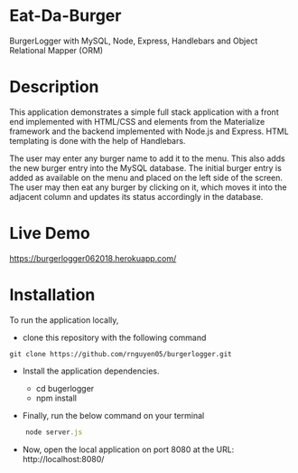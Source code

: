 # Eat-Da-Burger
BurgerLogger with MySQL, Node, Express, Handlebars and Object Relational Mapper (ORM)

# Description
This application demonstrates a simple full stack application with a front end implemented with HTML/CSS and elements from the Materialize framework and the backend implemented with Node.js and Express. HTML templating is done with the help of Handlebars.

The user may enter any burger name to add it to the menu. This also adds the new burger entry into the MySQL database. The initial burger entry is added as available on the menu and placed on the left side of the screen. The user may then eat any burger by clicking on it, which moves it into the adjacent column and updates its status accordingly in the database.

# Live Demo
https://burgerlogger062018.herokuapp.com/

# Installation
To run the application locally, 

* clone this repository with the following command

```git clone https://github.com/rnguyen05/burgerlogger.git```

* Install the application dependencies.
	* cd bugerlogger 
	* npm install

* Finally, run the below command on your terminal
```javascript 
	node server.js 
``` 

* Now, open the local application on port 8080 at the URL: http://localhost:8080/
